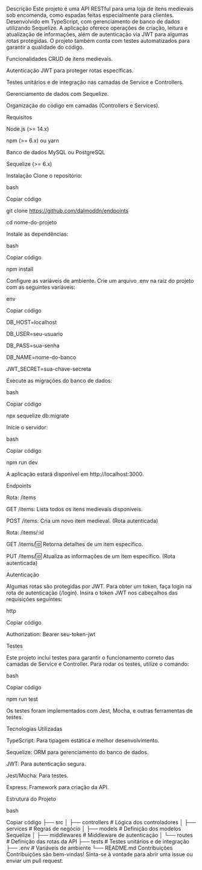 Descrição
Este projeto é uma API RESTful para uma loja de itens medievais sob encomenda, como espadas feitas especialmente para clientes.
Desenvolvido em TypeScript, com gerenciamento de banco de dados utilizando Sequelize. A aplicação oferece operações de criação, leitura e atualização de informações, além de autenticação via JWT para algumas rotas protegidas.
O projeto também conta com testes automatizados para garantir a qualidade do código.

Funcionalidades
CRUD de itens medievais.

Autenticação JWT para proteger rotas específicas.

Testes unitários e de integração nas camadas de Service e Controllers.

Gerenciamento de dados com Sequelize.

Organização do código em camadas (Controllers e Services).

Requisitos

Node.js (>= 14.x)

npm (>= 6.x) ou yarn

Banco de dados MySQL ou PostgreSQL

Sequelize (>= 6.x)

Instalação
Clone o repositório:

bash

Copiar código

git clone https://github.com/dalmoddn/endpoints

cd nome-do-projeto

Instale as dependências:

bash

Copiar código

npm install

Configure as variáveis de ambiente. Crie um arquivo .env na raiz do projeto com as seguintes variáveis:

env

Copiar código

DB_HOST=localhost

DB_USER=seu-usuario

DB_PASS=sua-senha

DB_NAME=nome-do-banco

JWT_SECRET=sua-chave-secreta

Execute as migrações do banco de dados:

bash

Copiar código

npx sequelize db:migrate

Inicie o servidor:

bash

Copiar código

npm run dev

A aplicação estará disponível em http://localhost:3000.

Endpoints

Rota: /items

GET /items: Lista todos os itens medievais disponíveis.

POST /items: Cria um novo item medieval. (Rota autenticada)

Rota: /items/:id

GET /items/:id: Retorna detalhes de um item específico.

PUT /items/:id: Atualiza as informações de um item específico. (Rota autenticada)

Autenticação

Algumas rotas são protegidas por JWT. Para obter um token, faça login na rota de autenticação (/login). Insira o token JWT nos cabeçalhos das requisições seguintes:

http

Copiar código

Authorization: Bearer seu-token-jwt

Testes

Este projeto inclui testes para garantir o funcionamento correto das camadas de Service e Controller. Para rodar os testes, utilize o comando:

bash

Copiar código

npm run test

Os testes foram implementados com Jest, Mocha, e outras ferramentas de testes.

Tecnologias Utilizadas

TypeScript: Para tipagem estática e melhor desenvolvimento.

Sequelize: ORM para gerenciamento do banco de dados.

JWT: Para autenticação segura.

Jest/Mocha: Para testes.

Express: Framework para criação da API.

Estrutura do Projeto

bash

Copiar código
├── src
│   ├── controllers  # Lógica dos controladores
│   ├── services     # Regras de negócio
│   ├── models       # Definição dos modelos Sequelize
│   ├── middlewares  # Middleware de autenticação
│   └── routes       # Definição das rotas da API
├── tests            # Testes unitários e de integração
├── .env             # Variáveis de ambiente
└── README.md
Contribuições
Contribuições são bem-vindas! Sinta-se à vontade para abrir uma issue ou enviar um pull request.
